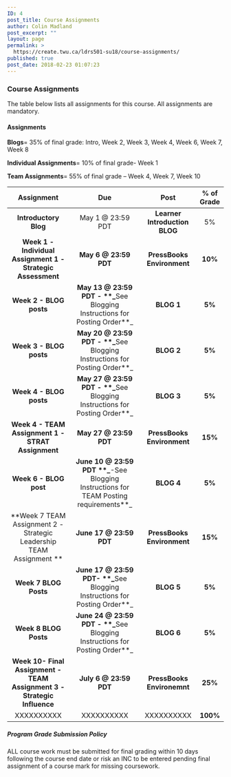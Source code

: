 ```yaml
---
ID: 4
post_title: Course Assignments
author: Colin Madland
post_excerpt: ""
layout: page
permalink: >
  https://create.twu.ca/ldrs501-su18/course-assignments/
published: true
post_date: 2018-02-23 01:07:23
---
```

<h3>Course Assignments</h3>

The table below lists all assignments for this course. All assignments are mandatory.

<h4>Assignments</h4>

<strong>Blogs</strong>= 35% of final grade: Intro, Week 2, Week 3, Week 4, Week 6, Week 7, Week 8

<strong>Individual Assignments</strong>= 10% of final grade- Week 1

<strong>Team Assignments</strong>= 55% of final grade – Week 4, Week 7, Week 10

<table>
<thead>
<tr>
  <th align="center"><strong>Assignment</strong></th>
  <th align="center"><strong>Due</strong></th>
  <th align="center"><strong>Post</strong></th>
  <th align="center"><strong>% of Grade</strong></th>
</tr>
</thead>
<tbody>
<tr>
  <td align="center"><strong>Introductory Blog</strong></td>
  <td align="center">May 1 @ 23:59 PDT</td>
  <td align="center"><strong>Learner Introduction BLOG</strong></td>
  <td align="center">5%</td>
</tr>
<tr>
  <td align="center"><strong>Week 1 - Individual Assignment 1 - Strategic Assessment</strong></td>
  <td align="center"><strong>May 6 @ 23:59 PDT</strong></td>
  <td align="center"><strong>PressBooks Environment</strong></td>
  <td align="center"><strong>10%</strong></td>
</tr>
<tr>
  <td align="center"><strong>Week 2 - BLOG posts</strong></td>
  <td align="center"><strong>May 13 @ 23:59 PDT - **_</strong>See Blogging Instructions for Posting Order**_</td>
  <td align="center"><strong>BLOG 1</strong></td>
  <td align="center"><strong>5%</strong></td>
</tr>
<tr>
  <td align="center"><strong>Week 3 - BLOG posts</strong></td>
  <td align="center"><strong>May 20 @ 23:59 PDT - **_</strong>See Blogging Instructions for Posting Order**_</td>
  <td align="center"><strong>BLOG 2</strong></td>
  <td align="center"><strong>5%</strong></td>
</tr>
<tr>
  <td align="center"><strong>Week 4 - BLOG posts</strong></td>
  <td align="center"><strong>May 27 @ 23:59 PDT - **_</strong>See Blogging Instructions for Posting Order**_</td>
  <td align="center"><strong>BLOG 3</strong></td>
  <td align="center"><strong>5%</strong></td>
</tr>
<tr>
  <td align="center"><strong>Week 4 - TEAM Assignment 1 - STRAT Assignment</strong></td>
  <td align="center"><strong>May 27 @ 23:59 PDT</strong></td>
  <td align="center"><strong>PressBooks Environment</strong></td>
  <td align="center"><strong>15%</strong></td>
</tr>
<tr>
  <td align="center"><strong>Week 6 - BLOG post</strong></td>
  <td align="center"><strong>June 10 @ 23:59 PDT **_</strong>-See Blogging Instructions for TEAM Posting requirements**_</td>
  <td align="center"><strong>BLOG 4</strong></td>
  <td align="center"><strong>5%</strong></td>
</tr>
<tr>
  <td align="center">**Week 7 TEAM Assignment 2 - Strategic Leadership TEAM Assignment **</td>
  <td align="center"><strong>June 17 @ 23:59 PDT</strong></td>
  <td align="center"><strong>PressBooks Environment</strong></td>
  <td align="center"><strong>15%</strong></td>
</tr>
<tr>
  <td align="center"><strong>Week 7 BLOG Posts</strong></td>
  <td align="center"><strong>June 17 @ 23:59 PDT- **_</strong>See Blogging Instructions for Posting Order**_</td>
  <td align="center"><strong>BLOG 5</strong></td>
  <td align="center"><strong>5%</strong></td>
</tr>
<tr>
  <td align="center"><strong>Week 8 BLOG Posts</strong></td>
  <td align="center"><strong>June 24 @ 23:59 PDT - **_</strong>See Blogging Instructions for Posting Order**_</td>
  <td align="center"><strong>BLOG 6</strong></td>
  <td align="center"><strong>5%</strong></td>
</tr>
<tr>
  <td align="center"><strong>Week 10- Final Assignment - TEAM Assignment 3 - Strategic Influence</strong></td>
  <td align="center"><strong>July 6 @ 23:59 PDT</strong></td>
  <td align="center"><strong>PressBooks Environemnt</strong></td>
  <td align="center"><strong>25%</strong></td>
</tr>
<tr>
  <td align="center">XXXXXXXXXX</td>
  <td align="center">XXXXXXXXXX</td>
  <td align="center">XXXXXXXXXX</td>
  <td align="center"><strong>100%</strong></td>
</tr>
</tbody>
</table>

<h5>Program Grade Submission Policy</h5>

ALL course work must be submitted for final grading within 10 days following the course end date or risk an INC to be entered pending final assignment of a course mark for missing coursework.